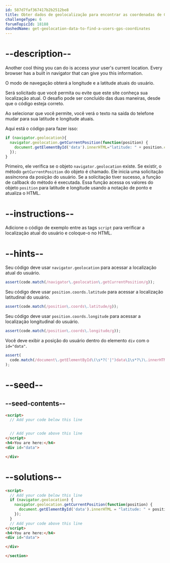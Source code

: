 ```yaml
---
id: 587d7faf367417b2b2512be8
title: Obter dados de geolocalização para encontrar as coordenadas de GPS de um usuário
challengeType: 6
forumTopicId: 18188
dashedName: get-geolocation-data-to-find-a-users-gps-coordinates
---
```


# --description--

Another cool thing you can do is access your user's current location. Every browser has a built in navigator that can give you this information.

O modo de navegação obterá a longitude e a latitude atuais do usuário.

Será solicitado que você permita ou evite que este site conheça sua localização atual. O desafio pode ser concluído das duas maneiras, desde que o código esteja correto.

Ao selecionar que você permite, você verá o texto na saída do telefone mudar para sua latitude e longitude atuais.

Aqui está o código para fazer isso:

```js
if (navigator.geolocation){
  navigator.geolocation.getCurrentPosition(function(position) {
    document.getElementById('data').innerHTML="latitude: " + position.coords.latitude + "<br>longitude: " + position.coords.longitude;
  });
}
```

Primeiro, ele verifica se o objeto `navigator.geolocation` existe. Se existir, o método `getCurrentPosition` do objeto é chamado. Ele inicia uma solicitação assíncrona da posição do usuário. Se a solicitação tiver sucesso, a função de callback do método é executada. Essa função acessa os valores do objeto `position` para latitude e longitude usando a notação de ponto e atualiza o HTML.

# --instructions--

Adicione o código de exemplo entre as tags `script` para verificar a localização atual do usuário e coloque-o no HTML.

# --hints--

Seu código deve usar `navigator.geolocation` para acessar a localização atual do usuário.

```js
assert(code.match(/navigator\.geolocation\.getCurrentPosition/g));
```

Seu código deve usar `position.coords.latitude` para acessar a localização latitudinal do usuário.

```js
assert(code.match(/position\.coords\.latitude/g));
```

Seu código deve usar `position.coords.longitude` para acessar a localização longitudinal do usuário.

```js
assert(code.match(/position\.coords\.longitude/g));
```

Você deve exibir a posição do usuário dentro do elemento `div` com o `id="data"`.

```js
assert(
  code.match(/document\.getElementById\(\s*?('|")data\1\s*?\)\.innerHTML/g)
);
```

# --seed--

## --seed-contents--

```html
<script>
  // Add your code below this line


  // Add your code above this line
</script>
<h4>You are here:</h4>
<div id="data">

</div>
```

# --solutions--

```html
<script>
  // Add your code below this line
  if (navigator.geolocation) {
    navigator.geolocation.getCurrentPosition(function(position) {
      document.getElementById('data').innerHTML = "latitude: " + position.coords.latitude + "<br>longitude: " + position.coords.longitude;
    });
  }
  // Add your code above this line
</script>
<h4>You are here:</h4>
<div id="data">

</div>

</section>
```
